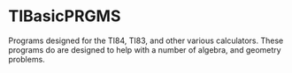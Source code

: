 # TIBasicPRGMS
Programs designed for the TI84, TI83, and other various calculators. These programs do are designed to help with a number of algebra, and geometry problems. 
